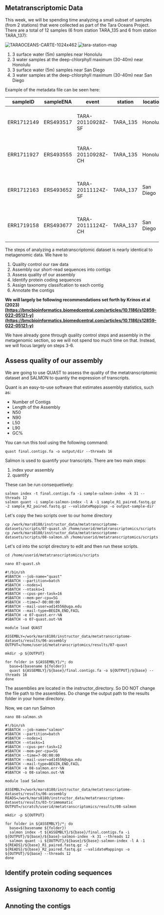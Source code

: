 ## Metatranscriptomic Data

This week, we will be spending time analyzing a small subset of samples (from 2 stations) that were collected as part of the Tara Oceans Project. There are a total of 12 samples (6 from station TARA_135 and 6 from station TARA_137): 

![TARAOCEANS-CARTE-1024x462](https://github.com/user-attachments/assets/4042a01f-a783-4b37-8c98-97de36bbc751)
![tara-station-map](https://github.com/user-attachments/assets/ad947f27-35fb-47da-919b-23b7f241b157)



1. 3 surface water (5m) samples near Honolulu
2. 3 water samples at the deep-chlorphyll maximum (30-40m) near Honolulu
3. 3 surface water (5m) samples near San Diego
2. 3 water samples at the deep-chlorphyll maximum (30-40m) near San Diego

Example of the metadata file can be seen here: 


| sampleID | sampleENA | event | station | location | long | lat | depth | collection | notes |
|----------|-----------|-------|---------|----------|------|-----|-------|------------|-------|
|ERR1712149| ERS493517	| TARA-20110928Z-SF | TARA_135 | Honolulu | 21.283 | -157.871 | 5m | SEQ-(100L-or-15min)-W>0.8 | surface water | 
| ERR1711927 | ERS493555	| TARA-20110928Z-CH | TARA_135 | Honolulu |21.283 | -157.871 | 30m | SEQ-(100L-or-15min)-W0.8-5	| deep chlorophyll maximum layer |
| ERR1712163	| ERS493652 | TARA-20111124Z-SF | TARA_137 | San Diego | 32.621 | -117.246 | 5m | SEQ-(500mL-or-15min)-N180-2000	| surface water |
| ERR1719158	| ERS493677 | TARA-20111124Z-CH | TARA_137 | San Diego | 32.621 | -117.246 | 40m | SEQ-(100L-or-15min)-W0.8-5 | deep chlorophyll maximum layer |


The steps of analyzing a metatranscriptomic dataset is nearly identical to metagenomic data. We have to 

1. Quality control our raw data
2. Assembly our short-read sequences into contigs
3. Assess quality of our assembly
4. Identify protein coding sequences
5. Assign taxonomy classifcation to each contig
6. Annotate the contigs

**We will largely be following recommendations set forth by Krinos et al (2023) [https://bmcbioinformatics.biomedcentral.com/articles/10.1186/s12859-022-05121-y](https://bmcbioinformatics.biomedcentral.com/articles/10.1186/s12859-022-05121-y)**

We have already gone through quality control steps and assembly in the metagenomic section, so we will not spend too much time on that. Instead, we will focus largely on steps 3-6.

## Assess quality of our assembly
We are going to use QUAST to assess the quality of the metatranscriptomic dataset and SALMON to quantiy the expression of transcripts. 

Quant is an easy-to-use software that estimates assembly statistics, such as: 

* Number of Contigs
* Length of the Assembly
* N50
* N90
* L50
* L90
* GC%


You can run this tool using the following command: 

```
quast final.contigs.fa -o output/dir --threads 16
```

Salmon is used to quantify your transcripts. There are two main steps: 

1. index your assembly
2. quantify

These can be run consequetively:

```
salmon index -t final.contigs.fa -i sample-salmon-index -k 31 --threads 12
salmon quant -i sample-salmon-index -l A -1 sample_R1_paired.fastq.gz -2 sample_R2_paired.fastq.gz --validateMappings -o output-sample-dir
```

Let's copy the two scripts over to our home directory

```
cp /work/mars8180/instructor_data/metatranscriptome-datasets/scripts/07-quast.sh /home/userid/metatranscriptomics/scripts
cp /work/mars8180/instructor_data/metatranscriptome-datasets/scripts/08-salmon.sh /home/userid/metatranscriptomics/scripts
```

Let's cd into the script directory to edit and then run these scripts.

```
cd /home/userid/metatranscriptomics/scripts
```

```
nano 07-quast.sh
```

```
#!/bin/sh
#SBATCH --job-name="quast"
#SBATCH --partition=batch
#SBATCH --nodes=1
#SBATCH --ntasks=1
#SBATCH --cpus-per-task=16
#SBATCH --mem-per-cpu=5G
#SBATCH --time=7-00:00:00
#SBATCH --mail-user=ad14556@uga.edu
#SBATCH --mail-type=BEGIN,END,FAIL
#SBATCH -e 07-quast.err-%N
#SBATCH -o 07-quast.out-%N

module load QUAST

ASSEMBLY=/work/mars8180/instructor_data/metatranscriptome-datasets/results/06-assembly
OUTPUT=/home/userid/metatranscriptomics/results/07-quast

mkdir -p ${OUTPUT}

for folder in ${ASSEMBLY}/*; do
  base=$(basename ${folder})
  quast ${ASSEMBLY}/${base}/final.contigs.fa -o ${OUTPUT}/${base} --threads 16
done
```

The assemblies are located in the instructor_directory. So DO NOT change the file path to the assemblies. Do change the output path to the results folder in your home directory.

Now, we can run Salmon

```
nano 08-salmon.sh
```

```
#!/bin/sh
#SBATCH --job-name="salmon"
#SBATCH --partition=batch
#SBATCH --nodes=1
#SBATCH --ntasks=1
#SBATCH --cpus-per-task=12
#SBATCH --mem-per-cpu=5G
#SBATCH --time=7-00:00:00
#SBATCH --mail-user=ad14556@uga.edu
#SBATCH --mail-type=BEGIN,END,FAIL
#SBATCH -e 08-salmon.err-%N
#SBATCH -o 08-salmon.out-%N

module load Salmon

ASSEMBLY=/work/mars8180/instructor_data/metatranscriptome-datasets/results/06-assembly
READS=/work/mars8180/instructor_data/metatranscriptome-datasets/results/03-trimmomatic
OUTPUT=/scratch/userid/metatranscriptomics/results/08-salmon

mkdir -p ${OUTPUT}

for folder in ${ASSEMBLY}/*; do
  base=$(basename ${folder})
  salmon index -t ${ASSEMBLY}/${base}/final.contigs.fa -i ${OUTPUT}/${base}/${base}-salmon-index -k 31 --threads 12
  salmon quant -i ${OUTPUT}/${base}/${base}-salmon-index -l A -1 ${READS}/${base}_R1_paired.fastq.gz -2 ${READS}/${base}_R2_paired.fastq.gz --validateMappings -o ${OUTPUT}/${base} --threads 12
done
```

## Identify protein coding sequences

## Assigning taxonomy to each contig

## Annoting the contigs
